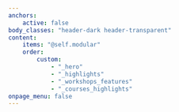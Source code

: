 ```yaml
---
anchors:
    active: false
body_classes: "header-dark header-transparent"
content:
    items: "@self.modular"
    order:
        custom:
            - "_hero"
            - "_highlights"
            - "_workshops_features"
            - "_courses_highlights"
onpage_menu: false
---
```

